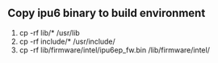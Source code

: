 ##  Copy ipu6 binary to build environment
1. cp -rf lib/* /usr/lib
2. cp -rf include/* /usr/include/
3. cp -rf lib/firmware/intel/ipu6ep_fw.bin /lib/firmware/intel/
